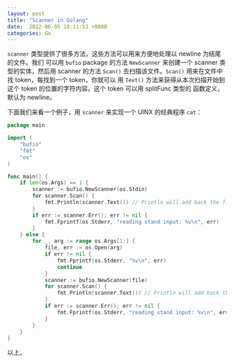 ```yaml
---
layout: post
title: "Scanner in Golang"
date:  2022-06-05 10:11:53 +0800
categories: Go
---
```


`scanner` 类型提供了很多方法，这些方法可以用来方便地处理以 newline 为结尾的文件。我们
可以用 `bufio` package 的方法 `NewScanner` 来创建一个 scanner 类型的实体，然后用 scanner 
的方法 `Scan()` 去扫描该文件。`Scan()` 用来在文件中找 token，每找到一个 token，你就可以
用 `Text()` 方法来获得从本次扫描开始到这个 token 的位置的字符内容。这个 token 可以用 splitFunc 类型的
函数定义，默认为 newline。

下面我们来看一个例子，用 `scanner` 来实现一个 UINX 的经典程序 `cat`：
```go
package main

import (
	"bufio"
	"fmt"
	"os"
)

func main() {
	if len(os.Args) == 1 {
		scanner := bufio.NewScanner(os.Stdin)
		for scanner.Scan() {
			fmt.Println(scanner.Text()) // Println will add back the final '\n'
		}
		if err := scanner.Err(); err != nil {
			fmt.Fprintf(os.Stderr, "reading stand input: %v\n", err)
		}
	} else {
		for _, arg := range os.Args[1:] {
			file, err := os.Open(arg)
			if err != nil {
				fmt.Fprintf(os.Stderr, "%v\n", err)
				continue
			}
			scanner := bufio.NewScanner(file)
			for scanner.Scan() {
				fmt.Println(scanner.Text()) // Println will add back the final '\n'
			}
			if err := scanner.Err(); err != nil {
				fmt.Fprintf(os.Stderr, "reading stand input: %v\n", err)
			}
		}
	}
}
```

以上。
